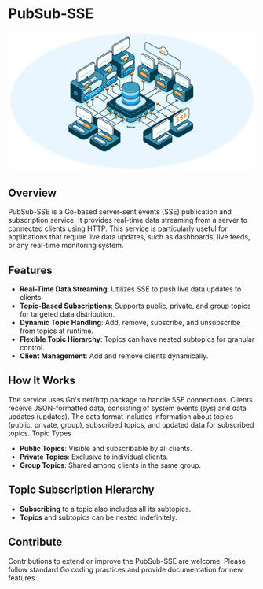 # PubSub-SSE

![](./img/PubSub-SSE-round.png)

## Overview

PubSub-SSE is a Go-based server-sent events (SSE) publication and subscription service. It provides real-time data streaming from a server to connected clients using HTTP. This service is particularly useful for applications that require live data updates, such as dashboards, live feeds, or any real-time monitoring system.

## Features

- **Real-Time Data Streaming**: Utilizes SSE to push live data updates to clients.
- **Topic-Based Subscriptions**: Supports public, private, and group topics for targeted data distribution.
- **Dynamic Topic Handling**: Add, remove, subscribe, and unsubscribe from topics at runtime.
- **Flexible Topic Hierarchy**: Topics can have nested subtopics for granular control.
- **Client Management**: Add and remove clients dynamically.

## How It Works

The service uses Go's net/http package to handle SSE connections. Clients receive JSON-formatted data, consisting of system events (sys) and data updates (updates). The data format includes information about topics (public, private, group), subscribed topics, and updated data for subscribed topics.
Topic Types

- **Public Topics**: Visible and subscribable by all clients.
- **Private Topics**: Exclusive to individual clients.
- **Group Topics**: Shared among clients in the same group.

## Topic Subscription Hierarchy

- **Subscribing** to a topic also includes all its subtopics.
- **Topics** and subtopics can be nested indefinitely.

## Contribute

Contributions to extend or improve the PubSub-SSE are welcome. Please follow standard Go coding practices and provide documentation for new features.